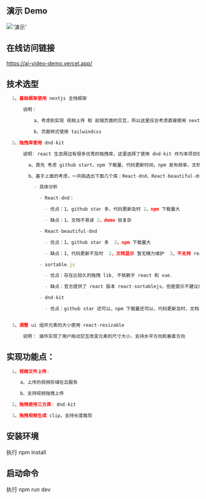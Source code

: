 ## 演示 Demo
!['演示'](https://github.com/programmer1000/Ai-video-demo/blob/main/public/CPT2406140917-1769x797.gif)
## 在线访问链接
https://ai-video-demo.vercel.app/
## 技术选型
```js
  1、基础框架使用 nextjs 全栈框架

      说明：

          a、考虑到实现 视频上传 和 前端页面的交互，所以这里综合考虑直接使用 nextjs 全栈开发。

          b、页面样式使用 tailwindcss

  2、拖拽库使用 dnd-kit

      说明: react 生态周边有很多优秀的拖拽库，这里选择了使用 dnd-kit 作为本项目使用，主要是考虑到以下几点：

        a、首先 考虑 github start，npm 下载量，代码更新时间，npm 发布频率，文档是否通俗易懂，是否有相关健全的 demo

        b、基于上面的考虑，一共挑选出下面几个库：React-dnd、React-beautiful-dnd、sortable.js、dnd-kit

          - 具体分析

            - React-dnd：

              - 优点：1、github star 多，代码更新及时 2、npm 下载量大

              - 缺点：1、文档不易读 2、demo 较复杂

            - React-beautiful-dnd

              - 优点：1、github star 多  2、npm 下载量大

              - 缺点：1、代码更新不及时  2、文档显示 暂无精力维护  3、不支持 react18 严格模式

            - sortable.js

              - 优点：存在比较久的拖拽 lib, 不依赖于 react 和 vue.

              - 缺点：官方提供了 react 版本 react-sortablejs，但是提示不建议用于生产环境

            - dnd-kit

              - 优点：github star 还可以，npm 下载量还可以，代码更新及时，文档 demo 通俗易懂


  3、调整 ui 组件元素的大小使用 react-resizable

      说明： 插件实现了用户拖动交互改变元素的尺寸大小，支持水平方向和垂直方向
```
## 实现功能点：
```js
  1、视频文件上传:

     a、上传的视频存储在云服务

     b、支持视频拖拽上传

  2、拖拽使用三方库: dnd-kit      

  3、拖拽视频生成 clip，支持长度裁剪
```
## 安装环境
  执行 npm install
## 启动命令
  执行 npm run dev

  
